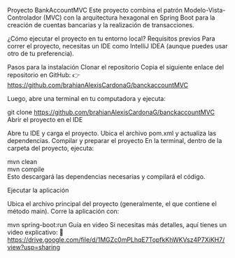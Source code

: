 Proyecto BankAccountMVC
Este proyecto combina el patrón Modelo-Vista-Controlador (MVC) con la arquitectura hexagonal en Spring Boot para la creación de cuentas bancarias y la realización de transacciones.

¿Cómo ejecutar el proyecto en tu entorno local?
Requisitos previos
Para correr el proyecto, necesitas un IDE como IntelliJ IDEA (aunque puedes usar otro de tu preferencia).

Pasos para la instalación
Clonar el repositorio
Copia el siguiente enlace del repositorio en GitHub:
👉 https://github.com/brahianAlexisCardonaG/banckaccountMVC

Luego, abre una terminal en tu computadora y ejecuta:

git clone https://github.com/brahianAlexisCardonaG/banckaccountMVC
Abrir el proyecto en el IDE

Abre tu IDE y carga el proyecto.
Ubica el archivo pom.xml y actualiza las dependencias.
Compilar y preparar el proyecto
En la terminal, dentro de la carpeta del proyecto, ejecuta:

mvn clean  
mvn compile  
Esto descargará las dependencias necesarias y compilará el código.

Ejecutar la aplicación

Ubica el archivo principal del proyecto (generalmente, el que contiene el método main).
Corre la aplicación con:

mvn spring-boot:run
Guía en video
Si necesitas más detalles, aquí tienes un video explicativo:
🎥 https://drive.google.com/file/d/1MGZc0mPLhqE7TopfkKhWKVsz4P7XiKH7/view?usp=sharing
